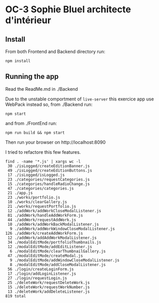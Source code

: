 # OC-3 Sophie Bluel architecte d'intérieur

## Install
From both Frontend and Backend directory run:
```
npm install
```
## Running the app
Read the ReadMe.md in ./Backend

Due to the unstable comportment of `live-server` this exercice app use WebPack instead so, from ./Backend run:
```
npm start
```
and from ./FrontEnd run:
```
npm run build && npm start
```

Then run your browser on http://localhost:8090

I tried to refactore this few features.
```
find . -name '*.js' | xargs wc -l
 30 ./isLogged/createEditionBanner.js
 49 ./isLogged/createEditionButtons.js
 17 ./isLogged/isLogged.js
 23 ./categories/requestCategories.js
 15 ./categories/handleRadioChange.js
 47 ./categories/categories.js
 21 ./app.js
 23 ./works/portfolio.js
 10 ./works/clearGallery.js
 21 ./works/requestPortfolio.js
 12 ./addWork/addWorkCloseModalListener.js
 81 ./addWork/handleAddWorkForm.js
 44 ./addWork/requestAddWork.js
 10 ./addWork/addWorkBackModalListener.js
  9 ./addWork/addWorkWindowCloseModalListener.js
126 ./addWork/createAddWorkForm.js
 12 ./addWork/addAddWorkModalListener.js
 34 ./modalEditMode/portfolioThumbnails.js
 12 ./modalEditMode/addEditListener.js
  6 ./modalEditMode/clearThumbnailGallery.js
 47 ./modalEditMode/createModal.js
  9 ./modalEditMode/addWindowCloseModalListener.js
  8 ./modalEditMode/addCloseModalListener.js
 56 ./login/createLoginForm.js
 17 ./login/addLoginListener.js
 27 ./login/requestLogin.js
 25 ./deleteWork/requestDeleteWork.js
 15 ./deleteWork/requestWorkNumber.js
 13 ./deleteWork/addDeleteListener.js
819 total
```
